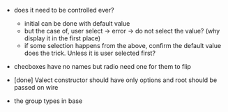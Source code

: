 - does it need to be controlled ever?
   - initial can be done with default value
   - but the case of, user select -> error -> do not select the value? (why display it in the first place)
   - if some selection happens from the above, confirm the default value does the trick. Unless it is user selected first?

- checboxes have no names but radio need one for them to flip

- [done] Valect constructor should have only options and root should be passed on wire
- the group types in base